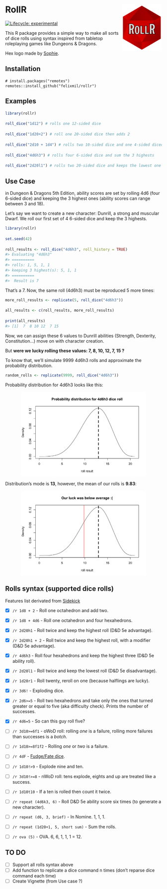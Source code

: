 
<!-- README.md is generated from README.Rmd. Please edit that file -->

# RollR <img src='man/figures/logo.png' align="right" height="150" />

<!-- badges: start -->

[![Lifecycle:
experimental](https://img.shields.io/badge/lifecycle-experimental-orange.svg)](https://www.tidyverse.org/lifecycle/#experimental)
<!-- badges: end -->

This R package provides a simple way to make all sorts of dice rolls
using syntax inspired from tabletop roleplaying games like Dungeons &
Dragons.

Hex logo made by [Sophie](sophie1000.com).

## Installation

    # install.packages("remotes")
    remotes::install_github("felixmil/rollr")

## Examples

``` r
library(rollr)

roll_dice("1d12") # rolls one 12-sided dice

roll_dice("1d20+2") # roll one 20-sided dice then adds 2

roll_dice("2d10 + 1d4") # rolls two 10-sided dice and one 4-sided diced and sums their results 

roll_dice("4d6h3") # rolls four 6-sided dice and sum the 3 highests

roll_dice("2d20l1") # rolls two 20-sided dice and keeps the lowest one
```

## Use Case

in Dungeon & Dragons 5th Edition, ability scores are set by rolling 4d6
(four 6-sided dice) and keeping the 3 highest ones (ability scores can
range between 3 and 18).

Let’s say we want to create a new character: Dunrill, a strong and
muscular Dwarf. We roll our first set of 4 6-sided dice and keep the 3
highests.

``` r
library(rollr)

set.seed(42)

roll_results <- roll_dice("4d6h3", roll_history = TRUE) 
#> Evaluating "4d6h3" 
#> ==========
#> rolls: 1, 5, 1, 1
#> keeping 3 highest(s): 5, 1, 1
#> ==========
#>  Result is 7
```

That’s a 7. Now, the same roll (4d6h3) must be reproduced 5 more times:

``` r
more_roll_results <- replicate(5, roll_dice("4d6h3"))

all_results <- c(roll_results, more_roll_results)

print(all_results)
#> [1]  7  8 10 12  7 15
```

Now, we can assign these 6 values to Dunrill abilities (Strength,
Dexterity, Constitution…) move on with character creation.

But **were we lucky rolling these values: 7, 8, 10, 12, 7, 15 ?**

To know that, we’ll simulate 9999 4d6h3 rolls and approximate the
probability distribution.

``` r
random_rolls <- replicate(9999, roll_dice("4d6h3"))
```

Probability distribution for 4d6h3 looks like this:

<img src="man/figures/README-unnamed-chunk-6-1.png" width="80%" style="display: block; margin: auto;" />

Distribution’s mode is **13**, however, the mean of our rolls is
**9.83**:

<img src="man/figures/README-unnamed-chunk-7-1.png" width="80%" style="display: block; margin: auto;" />

## Rolls syntax (supported dice rolls)

Features list derivated from
[Sidekick](https://github.com/ArtemGr/Sidekick)

  - [x] `/r 1d8 + 2` - Roll one octahedron and add two.

  - [x] `/r 1d8 + 4d6` - Roll one octahedron and four hexahedrons.

  - [x] `/r 2d20h1` - Roll twice and keep the highest roll (D\&D 5e
    advantage).

  - [x] `/r 2d20h1 + 2` - Roll twice and keep the highest roll, with a
    modifier (D\&D 5e advantage).

  - [x] `/r 4d6h3` - Roll four hexahedrons and keep the highest three
    (D\&D 5e ability roll).

  - [x] `/r 2d20l1` - Roll twice and keep the lowest roll (D\&D 5e
    disadvantage).

  - [x] `/r 1d20r1` - Roll twenty, reroll on one (because halflings are
    lucky).

  - [x] `/r 3d6!` - Exploding dice.

  - [x] `/r 2d6>=5` - Roll two hexahedrons and take only the ones that
    turned greater or equal to five (aka difficulty check). Prints the
    number of successes.

  - [x] `/r 4d6=5` - So can this guy roll five?

  - [ ] `/r 3d10>=6f1` - oWoD roll: rolling *one* is a failure, rolling
    more failures than successes is a *botch*.

  - [ ] `/r 1d10>=8f1f2` - Rolling *one* or *two* is a failure.

  - [ ] `/r 4dF` - [Fudge/Fate
    dice](http://rpg.stackexchange.com/questions/1765/what-game-circumstance-uses-fudge-dice).

  - [ ] `/r 1d10!>9` - Explode nine and ten.

  - [ ] `/r 3d10!>=8` - nWoD roll: tens explode, eights and up are
    treated like a success.

  - [ ] `/r 1d10t10` - If a ten is rolled then count it twice.

  - [ ] `/r repeat (4d6k3, 6)` - Roll D\&D 5e ability score six times
    (to generate a new character).

  - [ ] `/r repeat (d6, 3, brief)` - In Nomine. 1, 1, 1.

  - [ ] `/r repeat (1d20+1, 5, short sum)` - Sum the rolls.

  - [ ] `/r ova (5)` - OVA. 6, 6, 1, 1, 1 = 12.

## TO DO

  - [ ] Support all rolls syntax above
  - [ ] Add function to replicate a dice command n times (don’t reparse
    dice command each time)
  - [ ] Create Vignette (from Use case ?)
